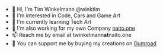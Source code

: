 - 👋 Hi, I'm Tim Winkelmann @winktim
- 👀 I'm interested in Code, Cars and Game Art
- 🌱 I'm currently learning Tech Art
- 💼 I'm also working for my own Company [naito.one](https://naito.one)
- 📫 Reach me by email at twinkelmann**at**naito.one
- 💸 You can support me by buying my creations on [Gumroad](https://twinkelmann.gumroad.com/)

<!---
winktim/winktim is a ✨ special ✨ repository because its `README.md` (this file) appears on your GitHub profile.
You can click the Preview link to take a look at your changes.
--->
